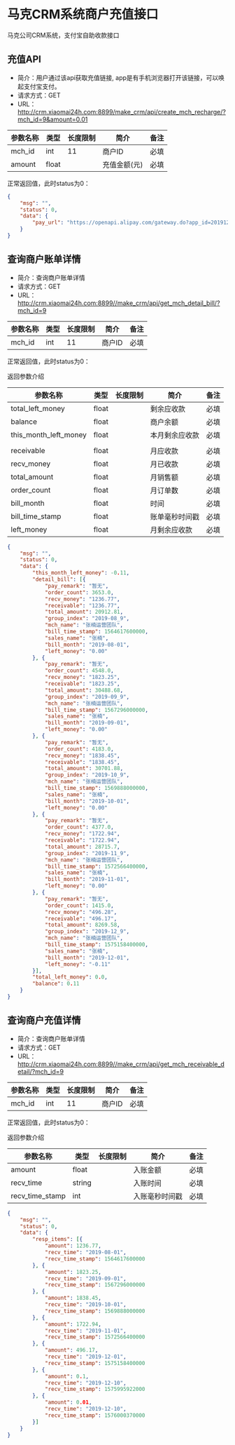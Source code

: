 # 马克CRM系统商户充值接口
马克公司CRM系统，支付宝自助收款接口


## 充值API
- 简介：用户通过该api获取充值链接, app是有手机浏览器打开该链接，可以唤起支付宝支付。
- 请求方式：GET
- URL：http://crm.xiaomai24h.com:8899/make_crm/api/create_mch_recharge/?mch_id=9&amount=0.01

|  参数名称 | 类型 | 长度限制  | 简介  | 备注  |
| ------------ | ------------ |------------ | ------------ | ------------ |
| mch_id  | int | 11 |  商户ID | 必填  |
| amount | float |  | 充值金额(元)  |  必填 |

正常返回值，此时status为0：

```json
{
	"msg": "",
	"status": 0,
	"data": {
		"pay_url": "https://openapi.alipay.com/gateway.do?app_id=2019120769766164&biz_content=%7B%22out_trade_no%22%3A60008%2C%22product_code%22%3A%22QUICK_WAP_PAY%22%2C%22total_amount%22%3A%220.01%22%2C%22subject%22%3A%22recharge%22%7D&charset=utf-8&method=alipay.trade.wap.pay&notify_url=https%3A%2F%2Fapi.lufff.com%2Fnotify%2F&sign_type=RSA2&timestamp=2019-12-11+03%3A30%3A00&version=1.0&sign=odbmLQ1dZGMsA9PClkkS%2FBSKwv14bLlWYkrPbIAP3nCdvYGlo0PYbl8cogB6S9s6QYZzpFVbTYKwSjg0KTUNqOiqksb4fxhh8VDM2m7KKAaUviuS8%2B8kN%2B3npGIxgSE5fKo7Sq1DWCCX21sPi6DPapYOC5sd%2Bhu0NKHctN8%2FgOZjLIHR5Nt4bBcKJVfhuWlGJtekDm%2B8o8ZqZa5JLSzcGVFD1Il%2FoeTP%2Bgkwpa38X360zHwFi5nZXLJ%2FFmBLaFRcefhRmdmfs1uB3A7ahg%2FKBScDGR4mnTZ3IVcDuMDO0z2WO%2FLuRDme%2BhNUdhBSJDADnHuyX0zcoee%2F4XwdAjOnaw%3D%3D"
	}
}
```


## 查询商户账单详情
- 简介：查询商户账单详情
- 请求方式：GET
- URL：http://crm.xiaomai24h.com:8899//make_crm/api/get_mch_detail_bill/?mch_id=9

|  参数名称 | 类型 | 长度限制  | 简介  | 备注  |
| ------------ | ------------ |------------ | ------------ | ------------ |
| mch_id  | int | 11 |  商户ID | 必填  |

正常返回值，此时status为0：

返回参数介绍

|  参数名称 | 类型 | 长度限制  | 简介  | 备注  |
| ------------ | ------------ |------------ | ------------ | ------------ |
| total_left_money  | float |  |  剩余应收款 | 必填  |
| balance  | float |  |  商户余额 | 必填  |
| this_month_left_money  | float |  |  本月剩余应收款 | 必填  |
|   |  |  |   |   |
| receivable  | float |  |  月应收款 | 必填  |
| recv_money  | float |  |  月已收款| 必填  |
| total_amount  | float |  |  月销售额| 必填  |
| order_count  | float |  |  月订单数| 必填  |
| bill_month  | float |  |  时间| 必填  |
| bill_time_stamp  | float |  |  账单毫秒时间戳| 必填  |
| left_money  | float |  |  月剩余应收款| 必填  |


```json
{
	"msg": "",
	"status": 0,
	"data": {
		"this_month_left_money": -0.11,
		"detail_bill": [{
			"pay_remark": "暂无",
			"order_count": 3653.0,
			"recv_money": "1236.77",
			"receivable": "1236.77",
			"total_amount": 20912.81,
			"group_index": "2019-08_9",
			"mch_name": "张楠运营团队",
			"bill_time_stamp": 1564617600000,
			"sales_name": "张楠",
			"bill_month": "2019-08-01",
			"left_money": "0.00"
		}, {
			"pay_remark": "暂无",
			"order_count": 4548.0,
			"recv_money": "1823.25",
			"receivable": "1823.25",
			"total_amount": 30488.68,
			"group_index": "2019-09_9",
			"mch_name": "张楠运营团队",
			"bill_time_stamp": 1567296000000,
			"sales_name": "张楠",
			"bill_month": "2019-09-01",
			"left_money": "0.00"
		}, {
			"pay_remark": "暂无",
			"order_count": 4183.0,
			"recv_money": "1838.45",
			"receivable": "1838.45",
			"total_amount": 30701.88,
			"group_index": "2019-10_9",
			"mch_name": "张楠运营团队",
			"bill_time_stamp": 1569888000000,
			"sales_name": "张楠",
			"bill_month": "2019-10-01",
			"left_money": "0.00"
		}, {
			"pay_remark": "暂无",
			"order_count": 4377.0,
			"recv_money": "1722.94",
			"receivable": "1722.94",
			"total_amount": 28715.7,
			"group_index": "2019-11_9",
			"mch_name": "张楠运营团队",
			"bill_time_stamp": 1572566400000,
			"sales_name": "张楠",
			"bill_month": "2019-11-01",
			"left_money": "0.00"
		}, {
			"pay_remark": "暂无",
			"order_count": 1415.0,
			"recv_money": "496.28",
			"receivable": "496.17",
			"total_amount": 8269.58,
			"group_index": "2019-12_9",
			"mch_name": "张楠运营团队",
			"bill_time_stamp": 1575158400000,
			"sales_name": "张楠",
			"bill_month": "2019-12-01",
			"left_money": "-0.11"
		}],
		"total_left_money": 0.0,
		"balance": 0.11
	}
}
```

## 查询商户充值详情
- 简介：查询商户账单详情
- 请求方式：GET
- URL：http://crm.xiaomai24h.com:8899//make_crm/api/get_mch_receivable_detail/?mch_id=9

|  参数名称 | 类型 | 长度限制  | 简介  | 备注  |
| ------------ | ------------ |------------ | ------------ | ------------ |
| mch_id  | int | 11 |  商户ID | 必填  |

正常返回值，此时status为0：

返回参数介绍

|  参数名称 | 类型 | 长度限制  | 简介  | 备注  |
| ------------ | ------------ |------------ | ------------ | ------------ |
| amount  | float |  |  入账金额 | 必填  |
| recv_time  | string |  |  入账时间 | 必填  |
| recv_time_stamp  | int |  |  入账毫秒时间戳 | 必填  |

```json
{
	"msg": "",
	"status": 0,
	"data": {
		"resp_items": [{
			"amount": 1236.77,
			"recv_time": "2019-08-01",
			"recv_time_stamp": 1564617600000
		}, {
			"amount": 1823.25,
			"recv_time": "2019-09-01",
			"recv_time_stamp": 1567296000000
		}, {
			"amount": 1838.45,
			"recv_time": "2019-10-01",
			"recv_time_stamp": 1569888000000
		}, {
			"amount": 1722.94,
			"recv_time": "2019-11-01",
			"recv_time_stamp": 1572566400000
		}, {
			"amount": 496.17,
			"recv_time": "2019-12-01",
			"recv_time_stamp": 1575158400000
		}, {
			"amount": 0.1,
			"recv_time": "2019-12-10",
			"recv_time_stamp": 1575995922000
		}, {
			"amount": 0.01,
			"recv_time": "2019-12-10",
			"recv_time_stamp": 1576000370000
		}]
	}
}
```